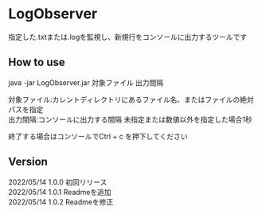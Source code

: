 # LogObserver
指定した.txtまたは.logを監視し、新規行をコンソールに出力するツールです  

## How to use
java -jar LogObserver.jar 対象ファイル 出力間隔  

対象ファイル:カレントディレクトリにあるファイル名、またはファイルの絶対パスを指定  
出力間隔:コンソールに出力する間隔 未指定または数値以外を指定した場合1秒  

終了する場合はコンソールでCtrl + c を押下してください

## Version
2022/05/14 1.0.0 初回リリース  
2022/05/14 1.0.1 Readmeを追加  
2022/05/14 1.0.2 Readmeを修正